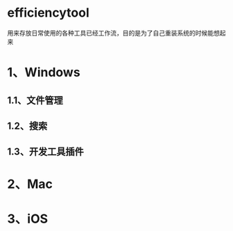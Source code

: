 # efficiencytool
用来存放日常使用的各种工具已经工作流，目的是为了自己重装系统的时候能想起来

# 1、Windows
## 1.1、文件管理

## 1.2、搜索



## 1.3、开发工具插件



# 2、Mac

# 3、iOS
